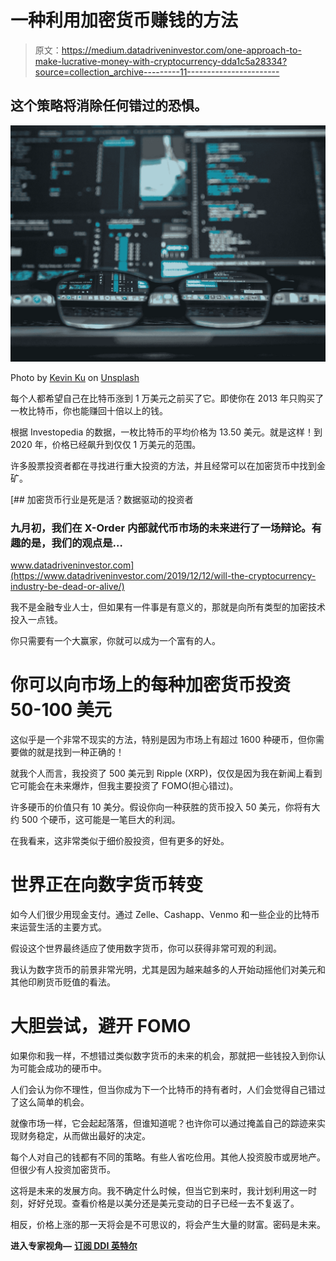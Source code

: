 # 一种利用加密货币赚钱的方法

> 原文：<https://medium.datadriveninvestor.com/one-approach-to-make-lucrative-money-with-cryptocurrency-dda1c5a28334?source=collection_archive---------11----------------------->

## 这个策略将消除任何错过的恐惧。

![](img/f38edb1eeefde644cf4faab960b558ca.png)

Photo by [Kevin Ku](https://unsplash.com/@ikukevk?utm_source=unsplash&utm_medium=referral&utm_content=creditCopyText) on [Unsplash](/s/photos/tech?utm_source=unsplash&utm_medium=referral&utm_content=creditCopyText)

每个人都希望自己在比特币涨到 1 万美元之前买了它。即使你在 2013 年只购买了一枚比特币，你也能赚回十倍以上的钱。

根据 Investopedia 的数据，一枚比特币的平均价格为 13.50 美元。就是这样！到 2020 年，价格已经飙升到仅仅 1 万美元的范围。

许多股票投资者都在寻找进行重大投资的方法，并且经常可以在加密货币中找到金矿。

[](https://www.datadriveninvestor.com/2019/12/12/will-the-cryptocurrency-industry-be-dead-or-alive/) [## 加密货币行业是死是活？数据驱动的投资者

### 九月初，我们在 X-Order 内部就代币市场的未来进行了一场辩论。有趣的是，我们的观点是…

www.datadriveninvestor.com](https://www.datadriveninvestor.com/2019/12/12/will-the-cryptocurrency-industry-be-dead-or-alive/) 

我不是金融专业人士，但如果有一件事是有意义的，那就是向所有类型的加密技术投入一点钱。

你只需要有一个大赢家，你就可以成为一个富有的人。

# 你可以向市场上的每种加密货币投资 50-100 美元

这似乎是一个非常不现实的方法，特别是因为市场上有超过 1600 种硬币，但你需要做的就是找到一种正确的！

就我个人而言，我投资了 500 美元到 Ripple (XRP)，仅仅是因为我在新闻上看到它可能会在未来爆炸，但我主要投资了 FOMO(担心错过)。

许多硬币的价值只有 10 美分。假设你向一种获胜的货币投入 50 美元，你将有大约 500 个硬币，这可能是一笔巨大的利润。

在我看来，这非常类似于细价股投资，但有更多的好处。

# 世界正在向数字货币转变

如今人们很少用现金支付。通过 Zelle、Cashapp、Venmo 和一些企业的比特币来运营生活的主要方式。

假设这个世界最终适应了使用数字货币，你可以获得非常可观的利润。

我认为数字货币的前景非常光明，尤其是因为越来越多的人开始动摇他们对美元和其他印刷货币贬值的看法。

# 大胆尝试，避开 FOMO

如果你和我一样，不想错过类似数字货币的未来的机会，那就把一些钱投入到你认为可能会成功的硬币中。

人们会认为你不理性，但当你成为下一个比特币的持有者时，人们会觉得自己错过了这么简单的机会。

就像市场一样，它会起起落落，但谁知道呢？也许你可以通过掩盖自己的踪迹来实现财务稳定，从而做出最好的决定。

每个人对自己的钱都有不同的策略。有些人省吃俭用。其他人投资股市或房地产。但很少有人投资加密货币。

这将是未来的发展方向。我不确定什么时候，但当它到来时，我计划利用这一时刻，好好兑现。查看价格是以美分还是美元变动的日子已经一去不复返了。

相反，价格上涨的那一天将会是不可思议的，将会产生大量的财富。密码是未来。

**进入专家视角—** [**订阅 DDI 英特尔**](https://datadriveninvestor.com/ddi-intel)